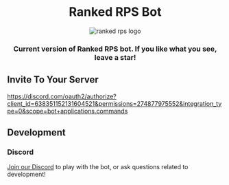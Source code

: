 <div align="center">
    <h1>Ranked RPS Bot</h1>
    <img alt="ranked rps logo" src="https://i.imgur.com/COIj0nK.png">
</div>

<div align="center">
    <h3>Current version of Ranked RPS bot. If you like what you see, leave a star!</h3>
</div>

## Invite To Your Server

<https://discord.com/oauth2/authorize?client_id=638351152131604521&permissions=274877975552&integration_type=0&scope=bot+applications.commands>

## Development

### Discord

[Join our Discord](https://discord.gg/9msWyzbf84) to play with the bot, or ask
questions related to development!

